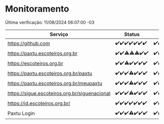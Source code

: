 # Monitoramento

Última verificação: 11/08/2024 06:07:00 -03

|Serviço|Status|Últimas 24h|
|---|---|---|
|https://github.com|<span title="2024-08-04: OK=23">✔️</span><span title="2024-08-05: OK=24">✔️</span><span title="2024-08-06: OK=24">✔️</span><span title="2024-08-07: OK=24">✔️</span><span title="2024-08-08: OK=24">✔️</span><span title="2024-08-09: OK=24">✔️</span><span title="2024-08-10: OK=9">✔️</span>|<span title="10/08/2024 06:07:00 -03 : 200">✔️</span><span title="10/08/2024 07:07:00 -03 : 200">✔️</span><span title="10/08/2024 08:05:00 -03 : 200">✔️</span><span title="10/08/2024 09:12:00 -03 : 200">✔️</span><span title="10/08/2024 10:09:00 -03 : 200">✔️</span><span title="10/08/2024 11:06:00 -03 : 200">✔️</span><span title="10/08/2024 12:06:00 -03 : 200">✔️</span><span title="10/08/2024 13:08:00 -03 : 200">✔️</span><span title="10/08/2024 14:04:00 -03 : 200">✔️</span><span title="10/08/2024 15:08:00 -03 : 200">✔️</span><span title="10/08/2024 16:04:00 -03 : 200">✔️</span><span title="10/08/2024 17:07:00 -03 : 200">✔️</span><span title="10/08/2024 18:07:00 -03 : 200">✔️</span><span title="10/08/2024 19:07:00 -03 : 200">✔️</span><span title="10/08/2024 20:07:00 -03 : 200">✔️</span><span title="10/08/2024 21:39:00 -03 : 200">✔️</span><span title="10/08/2024 23:04:00 -03 : 200">✔️</span><span title="11/08/2024 00:07:00 -03 : 200">✔️</span><span title="11/08/2024 01:09:00 -03 : 200">✔️</span><span title="11/08/2024 02:07:00 -03 : 200">✔️</span><span title="11/08/2024 03:10:00 -03 : 200">✔️</span><span title="11/08/2024 04:06:00 -03 : 200">✔️</span><span title="11/08/2024 05:09:00 -03 : 200">✔️</span><span title="11/08/2024 06:07:00 -03 : 200">✔️</span>|
|https://paxtu.escoteiros.org.br|<span title="2024-08-04: OK=23">✔️</span><span title="2024-08-05: OK=24">✔️</span><span title="2024-08-06: OK=23, Falhas=1">⚠️</span><span title="2024-08-07: OK=23, Falhas=1">⚠️</span><span title="2024-08-08: OK=23, Falhas=1">⚠️</span><span title="2024-08-09: OK=24">✔️</span><span title="2024-08-10: OK=9">✔️</span>|<span title="10/08/2024 06:07:00 -03 : 200">✔️</span><span title="10/08/2024 07:07:00 -03 : 200">✔️</span><span title="10/08/2024 08:05:00 -03 : 200">✔️</span><span title="10/08/2024 09:12:00 -03 : 200">✔️</span><span title="10/08/2024 10:09:00 -03 : 200">✔️</span><span title="10/08/2024 11:06:00 -03 : 200">✔️</span><span title="10/08/2024 12:06:00 -03 : 200">✔️</span><span title="10/08/2024 13:08:00 -03 : 200">✔️</span><span title="10/08/2024 14:04:00 -03 : 200">✔️</span><span title="10/08/2024 15:08:00 -03 : 200">✔️</span><span title="10/08/2024 16:04:00 -03 : 200">✔️</span><span title="10/08/2024 17:07:00 -03 : 200">✔️</span><span title="10/08/2024 18:07:00 -03 : 200">✔️</span><span title="10/08/2024 19:07:00 -03 : 200">✔️</span><span title="10/08/2024 20:07:00 -03 : 200">✔️</span><span title="10/08/2024 21:39:00 -03 : 200">✔️</span><span title="10/08/2024 23:04:00 -03 : 0">❌</span><span title="11/08/2024 00:07:00 -03 : 200">✔️</span><span title="11/08/2024 01:09:00 -03 : 200">✔️</span><span title="11/08/2024 02:07:00 -03 : 200">✔️</span><span title="11/08/2024 03:10:00 -03 : 200">✔️</span><span title="11/08/2024 04:06:00 -03 : 200">✔️</span><span title="11/08/2024 05:09:00 -03 : 200">✔️</span><span title="11/08/2024 06:07:00 -03 : 200">✔️</span>|
|https://escoteiros.org.br|<span title="2024-08-04: OK=23">✔️</span><span title="2024-08-05: OK=24">✔️</span><span title="2024-08-06: OK=23, Falhas=1">⚠️</span><span title="2024-08-07: OK=24">✔️</span><span title="2024-08-08: OK=24">✔️</span><span title="2024-08-09: OK=24">✔️</span><span title="2024-08-10: OK=9">✔️</span>|<span title="10/08/2024 06:07:00 -03 : 200">✔️</span><span title="10/08/2024 07:07:00 -03 : 200">✔️</span><span title="10/08/2024 08:05:00 -03 : 200">✔️</span><span title="10/08/2024 09:12:00 -03 : 200">✔️</span><span title="10/08/2024 10:09:00 -03 : 200">✔️</span><span title="10/08/2024 11:06:00 -03 : 200">✔️</span><span title="10/08/2024 12:06:00 -03 : 200">✔️</span><span title="10/08/2024 13:08:00 -03 : 200">✔️</span><span title="10/08/2024 14:04:00 -03 : 200">✔️</span><span title="10/08/2024 15:08:00 -03 : 200">✔️</span><span title="10/08/2024 16:04:00 -03 : 200">✔️</span><span title="10/08/2024 17:07:00 -03 : 200">✔️</span><span title="10/08/2024 18:07:00 -03 : 200">✔️</span><span title="10/08/2024 19:07:00 -03 : 200">✔️</span><span title="10/08/2024 20:07:00 -03 : 200">✔️</span><span title="10/08/2024 21:39:00 -03 : 200">✔️</span><span title="10/08/2024 23:04:00 -03 : 200">✔️</span><span title="11/08/2024 00:07:00 -03 : 200">✔️</span><span title="11/08/2024 01:09:00 -03 : 200">✔️</span><span title="11/08/2024 02:07:00 -03 : 200">✔️</span><span title="11/08/2024 03:10:00 -03 : 200">✔️</span><span title="11/08/2024 04:06:00 -03 : 200">✔️</span><span title="11/08/2024 05:09:00 -03 : 200">✔️</span><span title="11/08/2024 06:07:00 -03 : 200">✔️</span>|
|https://paxtu.escoteiros.org.br/paxtu|<span title="2024-08-04: OK=23">✔️</span><span title="2024-08-05: OK=24">✔️</span><span title="2024-08-06: OK=24">✔️</span><span title="2024-08-07: OK=23, Falhas=1">⚠️</span><span title="2024-08-08: OK=24">✔️</span><span title="2024-08-09: OK=24">✔️</span><span title="2024-08-10: OK=9">✔️</span>|<span title="10/08/2024 06:07:00 -03 : 200">✔️</span><span title="10/08/2024 07:07:00 -03 : 200">✔️</span><span title="10/08/2024 08:05:00 -03 : 200">✔️</span><span title="10/08/2024 09:12:00 -03 : 200">✔️</span><span title="10/08/2024 10:09:00 -03 : 200">✔️</span><span title="10/08/2024 11:06:00 -03 : 200">✔️</span><span title="10/08/2024 12:06:00 -03 : 200">✔️</span><span title="10/08/2024 13:08:00 -03 : 200">✔️</span><span title="10/08/2024 14:04:00 -03 : 200">✔️</span><span title="10/08/2024 15:08:00 -03 : 200">✔️</span><span title="10/08/2024 16:04:00 -03 : 200">✔️</span><span title="10/08/2024 17:07:00 -03 : 200">✔️</span><span title="10/08/2024 18:07:00 -03 : 200">✔️</span><span title="10/08/2024 19:07:00 -03 : 200">✔️</span><span title="10/08/2024 20:07:00 -03 : 200">✔️</span><span title="10/08/2024 21:39:00 -03 : 200">✔️</span><span title="10/08/2024 23:04:00 -03 : 0">❌</span><span title="11/08/2024 00:08:00 -03 : 200">✔️</span><span title="11/08/2024 01:09:00 -03 : 200">✔️</span><span title="11/08/2024 02:07:00 -03 : 200">✔️</span><span title="11/08/2024 03:10:00 -03 : 200">✔️</span><span title="11/08/2024 04:06:00 -03 : 200">✔️</span><span title="11/08/2024 05:09:00 -03 : 200">✔️</span><span title="11/08/2024 06:07:00 -03 : 200">✔️</span>|
|https://paxtu.escoteiros.org.br/meupaxtu|<span title="2024-08-04: OK=23">✔️</span><span title="2024-08-05: OK=24">✔️</span><span title="2024-08-06: OK=24">✔️</span><span title="2024-08-07: OK=23, Falhas=1">⚠️</span><span title="2024-08-08: OK=24">✔️</span><span title="2024-08-09: OK=24">✔️</span><span title="2024-08-10: OK=9">✔️</span>|<span title="10/08/2024 06:07:00 -03 : 200">✔️</span><span title="10/08/2024 07:07:00 -03 : 200">✔️</span><span title="10/08/2024 08:05:00 -03 : 200">✔️</span><span title="10/08/2024 09:12:00 -03 : 200">✔️</span><span title="10/08/2024 10:09:00 -03 : 200">✔️</span><span title="10/08/2024 11:06:00 -03 : 200">✔️</span><span title="10/08/2024 12:06:00 -03 : 200">✔️</span><span title="10/08/2024 13:08:00 -03 : 200">✔️</span><span title="10/08/2024 14:04:00 -03 : 200">✔️</span><span title="10/08/2024 15:08:00 -03 : 200">✔️</span><span title="10/08/2024 16:04:00 -03 : 200">✔️</span><span title="10/08/2024 17:07:00 -03 : 200">✔️</span><span title="10/08/2024 18:07:00 -03 : 200">✔️</span><span title="10/08/2024 19:07:00 -03 : 200">✔️</span><span title="10/08/2024 20:07:00 -03 : 200">✔️</span><span title="10/08/2024 21:39:00 -03 : 200">✔️</span><span title="10/08/2024 23:04:00 -03 : 0">❌</span><span title="11/08/2024 00:08:00 -03 : 200">✔️</span><span title="11/08/2024 01:09:00 -03 : 200">✔️</span><span title="11/08/2024 02:07:00 -03 : 200">✔️</span><span title="11/08/2024 03:10:00 -03 : 200">✔️</span><span title="11/08/2024 04:06:00 -03 : 200">✔️</span><span title="11/08/2024 05:09:00 -03 : 200">✔️</span><span title="11/08/2024 06:07:00 -03 : 200">✔️</span>|
|https://sigue.escoteiros.org.br/siguenacional|<span title="2024-08-04: OK=23">✔️</span><span title="2024-08-05: OK=24">✔️</span><span title="2024-08-06: OK=24">✔️</span><span title="2024-08-07: OK=23, Falhas=1">⚠️</span><span title="2024-08-08: OK=24">✔️</span><span title="2024-08-09: OK=24">✔️</span><span title="2024-08-10: OK=9">✔️</span>|<span title="10/08/2024 06:07:00 -03 : 200">✔️</span><span title="10/08/2024 07:07:00 -03 : 200">✔️</span><span title="10/08/2024 08:05:00 -03 : 200">✔️</span><span title="10/08/2024 09:12:00 -03 : 200">✔️</span><span title="10/08/2024 10:09:00 -03 : 200">✔️</span><span title="10/08/2024 11:06:00 -03 : 200">✔️</span><span title="10/08/2024 12:06:00 -03 : 200">✔️</span><span title="10/08/2024 13:08:00 -03 : 200">✔️</span><span title="10/08/2024 14:04:00 -03 : 200">✔️</span><span title="10/08/2024 15:08:00 -03 : 200">✔️</span><span title="10/08/2024 16:04:00 -03 : 200">✔️</span><span title="10/08/2024 17:07:00 -03 : 200">✔️</span><span title="10/08/2024 18:07:00 -03 : 200">✔️</span><span title="10/08/2024 19:07:00 -03 : 200">✔️</span><span title="10/08/2024 20:07:00 -03 : 200">✔️</span><span title="10/08/2024 21:39:00 -03 : 200">✔️</span><span title="10/08/2024 23:04:00 -03 : 0">❌</span><span title="11/08/2024 00:08:00 -03 : 200">✔️</span><span title="11/08/2024 01:09:00 -03 : 200">✔️</span><span title="11/08/2024 02:07:00 -03 : 200">✔️</span><span title="11/08/2024 03:10:00 -03 : 200">✔️</span><span title="11/08/2024 04:06:00 -03 : 200">✔️</span><span title="11/08/2024 05:09:00 -03 : 200">✔️</span><span title="11/08/2024 06:07:00 -03 : 200">✔️</span>|
|https://id.escoteiros.org.br/|<span title="2024-08-04: OK=23">✔️</span><span title="2024-08-05: OK=24">✔️</span><span title="2024-08-06: OK=24">✔️</span><span title="2024-08-07: OK=24">✔️</span><span title="2024-08-08: OK=24">✔️</span><span title="2024-08-09: OK=24">✔️</span><span title="2024-08-10: OK=9">✔️</span>|<span title="10/08/2024 06:07:00 -03 : 200">✔️</span><span title="10/08/2024 07:07:00 -03 : 200">✔️</span><span title="10/08/2024 08:05:00 -03 : 200">✔️</span><span title="10/08/2024 09:12:00 -03 : 200">✔️</span><span title="10/08/2024 10:09:00 -03 : 200">✔️</span><span title="10/08/2024 11:06:00 -03 : 200">✔️</span><span title="10/08/2024 12:06:00 -03 : 200">✔️</span><span title="10/08/2024 13:08:00 -03 : 200">✔️</span><span title="10/08/2024 14:04:00 -03 : 200">✔️</span><span title="10/08/2024 15:08:00 -03 : 200">✔️</span><span title="10/08/2024 16:04:00 -03 : 200">✔️</span><span title="10/08/2024 17:07:00 -03 : 200">✔️</span><span title="10/08/2024 18:07:00 -03 : 200">✔️</span><span title="10/08/2024 19:07:00 -03 : 200">✔️</span><span title="10/08/2024 20:07:00 -03 : 200">✔️</span><span title="10/08/2024 21:39:00 -03 : 200">✔️</span><span title="10/08/2024 23:05:00 -03 : 200">✔️</span><span title="11/08/2024 00:08:00 -03 : 200">✔️</span><span title="11/08/2024 01:09:00 -03 : 200">✔️</span><span title="11/08/2024 02:07:00 -03 : 200">✔️</span><span title="11/08/2024 03:10:00 -03 : 200">✔️</span><span title="11/08/2024 04:06:00 -03 : 200">✔️</span><span title="11/08/2024 05:09:00 -03 : 200">✔️</span><span title="11/08/2024 06:07:00 -03 : 200">✔️</span>|
|Paxtu Login|<span title="2024-08-04: OK=23">✔️</span><span title="2024-08-05: OK=24">✔️</span><span title="2024-08-06: OK=24">✔️</span><span title="2024-08-07: OK=23, Falhas=1">⚠️</span><span title="2024-08-08: OK=24">✔️</span><span title="2024-08-09: OK=24">✔️</span><span title="2024-08-10: OK=9">✔️</span>|<span title="10/08/2024 06:07:00 -03 : 200">✔️</span><span title="10/08/2024 07:07:00 -03 : 200">✔️</span><span title="10/08/2024 08:05:00 -03 : 200">✔️</span><span title="10/08/2024 09:12:00 -03 : 200">✔️</span><span title="10/08/2024 10:09:00 -03 : 200">✔️</span><span title="10/08/2024 11:06:00 -03 : 200">✔️</span><span title="10/08/2024 12:06:00 -03 : 200">✔️</span><span title="10/08/2024 13:08:00 -03 : 200">✔️</span><span title="10/08/2024 14:04:00 -03 : 200">✔️</span><span title="10/08/2024 15:08:00 -03 : 200">✔️</span><span title="10/08/2024 16:04:00 -03 : 200">✔️</span><span title="10/08/2024 17:07:00 -03 : 200">✔️</span><span title="10/08/2024 18:07:00 -03 : 200">✔️</span><span title="10/08/2024 19:07:00 -03 : 200">✔️</span><span title="10/08/2024 20:07:00 -03 : 200">✔️</span><span title="10/08/2024 21:39:00 -03 : 200">✔️</span><span title="10/08/2024 23:05:00 -03 : 504">❌</span><span title="11/08/2024 00:08:00 -03 : 200">✔️</span><span title="11/08/2024 01:09:00 -03 : 200">✔️</span><span title="11/08/2024 02:07:00 -03 : 200">✔️</span><span title="11/08/2024 03:10:00 -03 : 200">✔️</span><span title="11/08/2024 04:06:00 -03 : 200">✔️</span><span title="11/08/2024 05:09:00 -03 : 200">✔️</span><span title="11/08/2024 06:07:00 -03 : 200">✔️</span>|
